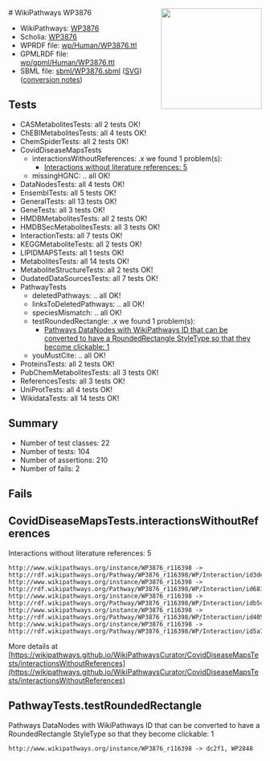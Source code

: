 <img style="float: right; width: 200px" src="../logo.png" />
# WikiPathways WP3876

* WikiPathways: [WP3876](https://identifiers.org/wikipathways:WP3876)
* Scholia: [WP3876](https://scholia.toolforge.org/wikipathways/WP3876)
* WPRDF file: [wp/Human/WP3876.ttl](../wp/Human/WP3876.ttl)
* GPMLRDF file: [wp/gpml/Human/WP3876.ttl](../wp/gpml/Human/WP3876.ttl)
* SBML file: [sbml/WP3876.sbml](../sbml/WP3876.sbml) ([SVG](../sbml/WP3876.svg)) ([conversion notes](../sbml/WP3876.txt))

## Tests
* CASMetabolitesTests: all 2 tests OK!
* ChEBIMetabolitesTests: all 4 tests OK!
* ChemSpiderTests: all 2 tests OK!
* CovidDiseaseMapsTests
    * interactionsWithoutReferences: .x we found 1 problem(s):
        * [Interactions without literature references: 5](#2e295933)
    * missingHGNC: .. all OK!
* DataNodesTests: all 4 tests OK!
* EnsemblTests: all 5 tests OK!
* GeneralTests: all 13 tests OK!
* GeneTests: all 3 tests OK!
* HMDBMetabolitesTests: all 2 tests OK!
* HMDBSecMetabolitesTests: all 3 tests OK!
* InteractionTests: all 7 tests OK!
* KEGGMetaboliteTests: all 2 tests OK!
* LIPIDMAPSTests: all 1 tests OK!
* MetabolitesTests: all 14 tests OK!
* MetaboliteStructureTests: all 2 tests OK!
* OudatedDataSourcesTests: all 7 tests OK!
* PathwayTests
    * deletedPathways: .. all OK!
    * linksToDeletedPathways: .. all OK!
    * speciesMismatch: .. all OK!
    * testRoundedRectangle: .x we found 1 problem(s):
        * [Pathways DataNodes with WikiPathways ID that can be converted to have a RoundedRectangle StyleType so that they become clickable: 1](#9fbad3cb)
    * youMustCite: .. all OK!
* ProteinsTests: all 2 tests OK!
* PubChemMetabolitesTests: all 3 tests OK!
* ReferencesTests: all 3 tests OK!
* UniProtTests: all 4 tests OK!
* WikidataTests: all 14 tests OK!


## Summary

* Number of test classes: 22
* Number of tests: 104
* Number of assertions: 210
* Number of fails: 2

## Fails

<a name="2e295933" />

## CovidDiseaseMapsTests.interactionsWithoutReferences

Interactions without literature references: 5
```
http://www.wikipathways.org/instance/WP3876_r116398 -> http://rdf.wikipathways.org/Pathway/WP3876_r116398/WP/Interaction/id3deba6b8
http://www.wikipathways.org/instance/WP3876_r116398 -> http://rdf.wikipathways.org/Pathway/WP3876_r116398/WP/Interaction/id681dafe
http://www.wikipathways.org/instance/WP3876_r116398 -> http://rdf.wikipathways.org/Pathway/WP3876_r116398/WP/Interaction/idb5c018be
http://www.wikipathways.org/instance/WP3876_r116398 -> http://rdf.wikipathways.org/Pathway/WP3876_r116398/WP/Interaction/id4053db6b
http://www.wikipathways.org/instance/WP3876_r116398 -> http://rdf.wikipathways.org/Pathway/WP3876_r116398/WP/Interaction/id5a734cf5
```

More details at [https://wikipathways.github.io/WikiPathwaysCurator/CovidDiseaseMapsTests/interactionsWithoutReferences](https://wikipathways.github.io/WikiPathwaysCurator/CovidDiseaseMapsTests/interactionsWithoutReferences)

<a name="9fbad3cb" />

## PathwayTests.testRoundedRectangle

Pathways DataNodes with WikiPathways ID that can be converted to have a RoundedRectangle StyleType so that they become clickable: 1
```
http://www.wikipathways.org/instance/WP3876_r116398 -> dc2f1, WP2848
 ```

